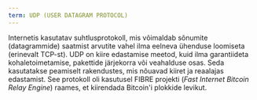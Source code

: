 ```yaml
---
term: UDP (USER DATAGRAM PROTOCOL)
---
```


Internetis kasutatav suhtlusprotokoll, mis võimaldab sõnumite (datagrammide) saatmist arvutite vahel ilma eelneva ühenduse loomiseta (erinevalt TCP-st). UDP on kiire edastamise meetod, kuid ilma garantiideta kohaletoimetamise, pakettide järjekorra või veahalduse osas. Seda kasutatakse peamiselt rakendustes, mis nõuavad kiiret ja reaalajas edastamist. See protokoll oli kasutusel FIBRE projekti (*Fast Internet Bitcoin Relay Engine*) raames, et kiirendada Bitcoin'i plokkide levikut.